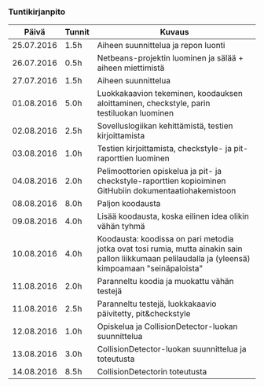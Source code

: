 ### Tuntikirjanpito
Päivä | Tunnit | Kuvaus
--------------- | ----- | ------
25.07.2016 | 1.5h | Aiheen suunnittelua ja repon luonti
26.07.2016 | 0.5h | Netbeans-projektin luominen ja sälää + aiheen miettimistä
27.07.2016 | 1.5h | Aiheen suunnittelua
01.08.2016 | 5.0h | Luokkakaavion tekeminen, koodauksen aloittaminen, checkstyle, parin testiluokan luominen
02.08.2016 | 2.5h | Sovelluslogiikan kehittämistä, testien kirjoittamista
03.08.2016 | 1.0h | Testien kirjoittamista, checkstyle- ja pit-raporttien luominen
04.08.2016 | 2.0h | Pelimoottorien opiskelua ja pit- ja checkstyle-raporttien kopioiminen GitHubiin dokumentaatiohakemistoon
08.08.2016 | 8.0h | Paljon koodausta
09.08.2016 | 4.0h | Lisää koodausta, koska  eilinen idea olikin vähän tyhmä
10.08.2016 | 4.0h | Koodausta: koodissa on pari metodia jotka ovat tosi rumia, mutta ainakin sain pallon liikkumaan pelilaudalla ja (yleensä) kimpoamaan "seinäpaloista"
11.08.2016 | 2.0h | Paranneltu koodia ja muokattu vähän testejä
11.08.2016 | 2.5h | Paranneltu testejä, luokkakaavio päivitetty, pit&checkstyle
12.08.2016 | 1.0h | Opiskelua ja CollisionDetector-luokan suunnittelua
13.08.2016 | 3.0h | CollisionDetector-luokan suunnittelua ja toteutusta
14.08.2016 | 8.5h | CollisionDetectorin toteutusta

